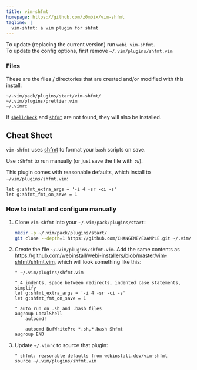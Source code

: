 ```yaml
---
title: vim-shfmt
homepage: https://github.com/z0mbix/vim-shfmt
tagline: |
  vim-shfmt: a vim plugin for shfmt
---
```


To update (replacing the current version) run `webi vim-shfmt`. \
To update the config options, first remove `~/.vim/plugins/shfmt.vim`

### Files

These are the files / directories that are created and/or modified with this
install:

```text
~/.vim/pack/plugins/start/vim-shfmt/
~/.vim/plugins/prettier.vim
~/.vimrc
```

If [`shellcheck`](/shellcheck) and [`shfmt`](/shfmt) are not found, they will
also be installed.

## Cheat Sheet

`vim-shfmt` uses [shfmt](https://webinstall.dev/shfmt) to format your `bash`
scripts on save.

Use `:Shfmt` to run manually (or just save the file with `:w`).

This plugin comes with reasonable defaults, which install to
`~/vim/plugins/shfmt.vim`:

```vim
let g:shfmt_extra_args = '-i 4 -sr -ci -s'
let g:shfmt_fmt_on_save = 1
```

### How to install and configure manually

1. Clone `vim-shfmt` into your `~/.vim/pack/plugins/start`:

   ```sh
   mkdir -p ~/.vim/pack/plugins/start/
   git clone --depth=1 https://github.com/CHANGEME/EXAMPLE.git ~/.vim/pack/plugins/start/shfmt
   ```

2. Create the file `~/.vim/plugins/shfmt.vim`. Add the same contents as
   <https://github.com/webinstall/webi-installers/blob/master/vim-shfmt/shfmt.vim>,
   which will look something like this:

   ```vim
   " ~/.vim/plugins/shfmt.vim

   " 4 indents, space between redirects, indented case statements, simplify
   let g:shfmt_extra_args = '-i 4 -sr -ci -s'
   let g:shfmt_fmt_on_save = 1

   " auto run on .sh and .bash files
   augroup LocalShell
       autocmd!

       autocmd BufWritePre *.sh,*.bash Shfmt
   augroup END
   ```

3. Update `~/.vimrc` to source that plugin:
   ```vim
   " shfmt: reasonable defaults from webinstall.dev/vim-shfmt
   source ~/.vim/plugins/shfmt.vim
   ```
